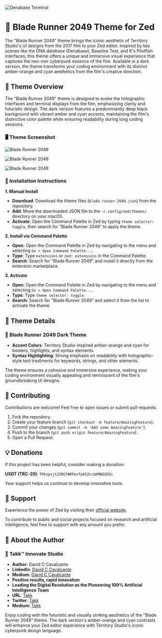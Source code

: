 ![Denabase Terminal](https://github.com/Takk8IS/blade-runner-2049-theme-for-zed/blob/main/assets/screenshot-03?raw=true)

# 🌆 Blade Runner 2049 Theme for Zed

The "Blade Runner 2049" theme brings the iconic aesthetic of Territory Studio's UI designs from the 2017 film to your Zed editor. Inspired by key scenes like the DNA database (Denabase), Baseline Test, and K's Pilotfish interfaces, this theme offers a unique and immersive visual experience that captures the neo-noir cyberpunk essence of the film. Available in a dark version, the theme transforms your coding environment with its distinct amber-orange and cyan aesthetics from the film's creative direction.

## 🤖 Theme Overview

The "Blade Runner 2049" theme is designed to evoke the holographic interfaces and terminal displays from the film, emphasizing clarity and futuristic design. The dark version features a predominantly deep black background with vibrant amber and cyan accents, maintaining the film's distinctive color palette while ensuring readability during long coding sessions.

### 🖥️ Theme Screenshot

![Blade Runner 2049](https://github.com/Takk8IS/blade-runner-2049-theme-for-zed/blob/main/assets/screenshot-01?raw=true)

![Blade Runner 2049](https://github.com/Takk8IS/blade-runner-2049-theme-for-zed/blob/main/assets/screenshot-02?raw=true)

![Blade Runner 2049](https://github.com/Takk8IS/blade-runner-2049-theme-for-zed/blob/main/assets/screenshot-04?raw=true)

### 💾 Installation Instructions

**1. Manual Install**

- **Download**: Download the theme files (`blade-runner-2049.json`) from the repository.
- **Add**: Move the downloaded JSON file to the `~/.config/zed/themes/` directory on your macOS.
- **Activate**: Open the Command Palette in Zed by typing `theme selector: toggle`, then search for "Blade Runner 2049" to apply the theme.

**2. Install via Command Palette**

- **Open**: Open the Command Palette in Zed by navigating to the menu and selecting `Go > Open Command Palette...`.
- **Type**: Type `extensions` or `zed: extensions` in the Command Palette.
- **Search**: Search for "Blade Runner 2049" and install it directly from the extension marketplace.

**3. Activate**

- **Open**: Open the Command Palette in Zed by navigating to the menu and selecting `Go > Open Command Palette...`.
- **Type**: Type `theme selector: toggle`.
- **Search**: Search for "Blade Runner 2049" and select it from the list to activate the theme.

## 🎨 Theme Details

### 🌙 Blade Runner 2049 Dark Theme

- **Accent Colors**: Territory Studio-inspired amber-orange and cyan for borders, highlights, and syntax elements.
- **Syntax Highlighting**: Strong emphasis on readability with holographic-style text treatments for keywords, strings, and other elements.

The theme ensures a cohesive and immersive experience, making your coding environment visually appealing and reminiscent of the film's groundbreaking UI designs.

## 🤝 Contributing

Contributions are welcome! Feel free to open issues or submit pull requests.

1. Fork the repository.
2. Create your feature branch (`git checkout -b feature/AmazingFeature`).
3. Commit your changes (`git commit -m 'Add some AmazingFeature'`).
4. Push to the branch (`git push origin feature/AmazingFeature`).
5. Open a Pull Request.

## 💡 Donations

If this project has been helpful, consider making a donation:

**USDT (TRC-20)**: `TP6zpvjt2ZNGfWKPevfp65ZrcbKMWSQXDi`

Your support helps us continue to develop innovative tools.

## 🔧 Support

Experience the power of Zed by visiting their [official website](https://zed.dev/).

To contribute to public and social projects focused on research and artificial intelligence, feel free to support with any amount you prefer.

## 👥 About the Author

### 🧠 Takk™ Innovate Studio

- **Author**: David C Cavalcante
- **LinkedIn**: [David C Cavalcante](https://www.linkedin.com/in/hellodav/)
- **Medium**: [David C Cavalcante](https://medium.com/@davcavalcante/)
- **Positive results, rapid innovation**
- **Leading the Digital Revolution as the Pioneering 100% Artificial Intelligence Team**
- **URL**: [Takk](https://takk.ag/)
- **Twitter**: [Takk](https://twitter.com/takk8is/)
- **Medium**: [Takk](https://takk8is.medium.com/)

Enjoy coding with the futuristic and visually striking aesthetics of the "Blade Runner 2049" theme. The dark version's amber-orange and cyan contrasts will enhance your Zed editor experience with Territory Studio's iconic cyberpunk design language.
